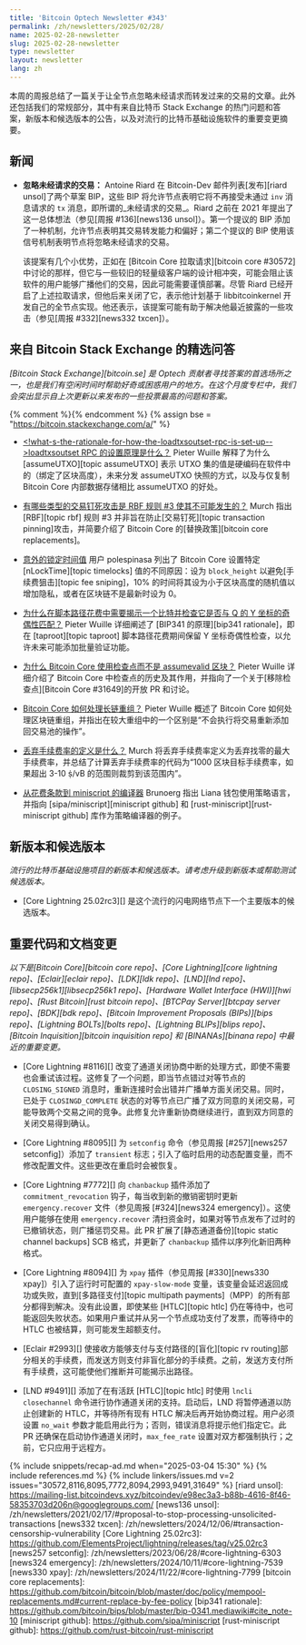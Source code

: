 ```yaml
---
title: 'Bitcoin Optech Newsletter #343'
permalink: /zh/newsletters/2025/02/28/
name: 2025-02-28-newsletter
slug: 2025-02-28-newsletter
type: newsletter
layout: newsletter
lang: zh
---
```

本周的周报总结了一篇关于让全节点忽略未经请求而转发过来的交易的文章。此外还包括我们的常规部分，其中有来自比特币 Stack Exchange 的热门问题和答案，新版本和候选版本的公告，以及对流行的比特币基础设施软件的重要变更摘要。

## 新闻

- **<!--ignoring-unsolicited-transactions-->忽略未经请求的交易：** Antoine Riard 在 Bitcoin-Dev 邮件列表[发布][riard unsol]了两个草案 BIP，这些 BIP 将允许节点表明它将不再接受未通过 `inv` 消息请求的 `tx` 消息，即所谓的_未经请求的交易_。Riard 之前在 2021 年提出了这一总体想法（参见[周报 #136][news136 unsol]）。第一个提议的 BIP 添加了一种机制，允许节点表明其交易转发能力和偏好；第二个提议的 BIP 使用该信号机制表明节点将忽略未经请求的交易。

  该提案有几个小优势，正如在 [Bitcoin Core 拉取请求][bitcoin core #30572]中讨论的那样，但它与一些较旧的轻量级客户端的设计相冲突，可能会阻止该软件的用户能够广播他们的交易，因此可能需要谨慎部署。尽管 Riard 已经开启了上述拉取请求，但他后来关闭了它，表示他计划基于 libbitcoinkernel 开发自己的全节点实现。他还表示，该提案可能有助于解决他最近披露的一些攻击（参见[周报 #332][news332 txcen]）。

## 来自 Bitcoin Stack Exchange 的精选问答

*[Bitcoin Stack Exchange][bitcoin.se] 是 Optech 贡献者寻找答案的首选场所之一，也是我们有空闲时间时帮助好奇或困惑用户的地方。在这个月度专栏中，我们会突出显示自上次更新以来发布的一些投票最高的问题和答案。*

{% comment %}<!-- https://bitcoin.stackexchange.com/search?tab=votes&q=created%3a1m..%20is%3aanswer -->{% endcomment %}
{% assign bse = "https://bitcoin.stackexchange.com/a/" %}

- [<!what-s-the-rationale-for-how-the-loadtxsoutset-rpc-is-set-up-->loadtxsoutset RPC 的设置原理是什么？]({{bse}}125627)
  Pieter Wuille 解释了为什么 [assumeUTXO][topic assumeUTXO] 表示 UTXO 集的值是硬编码在软件中的（绑定了区块高度），未来分发 assumeUTXO 快照的方式，以及与仅复制 Bitcoin Core 内部数据存储相比 assumeUTXO 的好处。

- [<!--are-there-classes-of-pinning-attacks-that-rbf-rule-3-makes-impossible-->有哪些类型的交易钉死攻击是 RBF 规则 #3 使其不可能发生的？]({{bse}}125461)
  Murch 指出 [RBF][topic rbf] 规则 #3 并非旨在防止[交易钉死][topic transaction pinning]攻击，并简要介绍了 Bitcoin Core 的[替换政策][bitcoin core replacements]。

- [<!--unexpected-locktime-values-->意外的锁定时间值]({{bse}}125562)
  用户 polespinasa 列出了 Bitcoin Core 设置特定 [nLockTime][topic timelocks] 值的不同原因：设为 `block_height` 以避免[手续费狙击][topic fee sniping]，10% 的时间将其设为小于区块高度的随机值以增加隐私，或者在区块链不是最新时设为 0。

- [<!--why-is-it-necessary-to-reveal-a-bit-in-a-script-path-spend-and-check-that-it-matches-the-parity-of-the-y-coordinate-of-q-->为什么在脚本路径花费中需要揭示一个比特并检查它是否与 Q 的 Y 坐标的奇偶性匹配？]({{bse}}125502)
  Pieter Wuille 详细阐述了 [BIP341 的原理][bip341 rationale]，即在 [taproot][topic taproot] 脚本路径花费期间保留 Y 坐标奇偶性检查，以允许未来可能添加批量验证功能。

- [<!--why-does-bitcoin-core-use-checkpoints-and-not-the-assumevalid-block-->为什么 Bitcoin Core 使用检查点而不是 assumevalid 区块？]({{bse}}125626)
  Pieter Wuille 详细介绍了 Bitcoin Core 中检查点的历史及其作用，并指向了一个关于[移除检查点][Bitcoin Core #31649]的开放 PR 和讨论。

- [<!--how-does-bitcoin-core-handle-long-reorgs-->Bitcoin Core 如何处理长链重组？]({{bse}}105525)
  Pieter Wuille 概述了 Bitcoin Core 如何处理区块链重组，并指出在较大重组中的一个区别是“不会执行将交易重新添加回交易池的操作”。

- [<!--what-is-the-definition-of-discard-feerate-->丢弃手续费率的定义是什么？]({{bse}}125623)
  Murch 将丢弃手续费率定义为丢弃找零的最大手续费率，并总结了计算丢弃手续费率的代码为“1000 区块目标手续费率，如果超出 3-10 ṩ/vB 的范围则裁剪到该范围内”。

- [<!--policy-to-miniscript-compiler-->从花费条款到 miniscript 的编译器]({{bse}}125406)
  Brunoerg 指出 Liana 钱包使用策略语言，并指向 [sipa/miniscript][miniscript github] 和 [rust-miniscript][rust-miniscript github] 库作为策略编译器的例子。

## 新版本和候选版本

_流行的比特币基础设施项目的新版本和候选版本。请考虑升级到新版本或帮助测试候选版本。_

- [Core Lightning 25.02rc3][] 是这个流行的闪电网络节点下一个主要版本的候选版本。

## 重要代码和文档变更

_以下是[Bitcoin Core][bitcoin core repo]、[Core Lightning][core lightning repo]、[Eclair][eclair repo]、[LDK][ldk repo]、[LND][lnd repo]、[libsecp256k1][libsecp256k1 repo]、[Hardware Wallet Interface (HWI)][hwi repo]、[Rust Bitcoin][rust bitcoin repo]、[BTCPay Server][btcpay server repo]、[BDK][bdk repo]、[Bitcoin Improvement Proposals (BIPs)][bips repo]、[Lightning BOLTs][bolts repo]、[Lightning BLIPs][blips repo]、[Bitcoin Inquisition][bitcoin inquisition repo] 和 [BINANAs][binana repo] 中最近的重要变更。_

- [Core Lightning #8116][] 改变了通道关闭协商中断的处理方式，即使不需要也会重试该过程。这修复了一个问题，即当节点错过对等节点的 `CLOSING_SIGNED` 消息时，重新连接时会出错并广播单方面关闭交易。同时，已处于 `CLOSINGD_COMPLETE` 状态的对等节点已广播了双方同意的关闭交易，可能导致两个交易之间的竞争。此修复允许重新协商继续进行，直到双方同意的关闭交易得到确认。

- [Core Lightning #8095][] 为 `setconfig` 命令（参见周报 [#257][news257 setconfig]）添加了 `transient` 标志；引入了临时启用的动态配置变量，而不修改配置文件。这些更改在重启时会被恢复。

- [Core Lightning #7772][] 向 `chanbackup` 插件添加了 `commitment_revocation` 钩子，每当收到新的撤销密钥时更新 `emergency.recover` 文件（参见周报 [#324][news324 emergency]）。这使用户能够在使用 `emergency.recover` 清扫资金时，如果对等节点发布了过时的已撤销状态，则广播惩罚交易。此 PR 扩展了[静态通道备份][topic static channel backups] SCB 格式，并更新了 `chanbackup` 插件以序列化新旧两种格式。

- [Core Lightning #8094][] 为 `xpay` 插件（参见周报 [#330][news330 xpay]）引入了运行时可配置的 `xpay-slow-mode` 变量，该变量会延迟返回成功或失败，直到[多路径支付][topic multipath payments]（MPP）的所有部分都得到解决。没有此设置，即使某些 [HTLC][topic htlc] 仍在等待中，也可能返回失败状态。如果用户重试并从另一个节点成功支付了发票，而等待中的 HTLC 也被结算，则可能发生超额支付。

- [Eclair #2993][] 使接收方能够支付与支付路径的[盲化][topic rv routing]部分相关的手续费，而发送方则支付非盲化部分的手续费。之前，发送方支付所有手续费，这可能使他们推断并可能揭示出路径。

- [LND #9491][] 添加了在有活跃 [HTLC][topic htlc] 时使用 `lncli closechannel` 命令进行协作通道关闭的支持。启动后，LND 将暂停通道以防止创建新的 HTLC，并等待所有现有 HTLC 解决后再开始协商过程。用户必须设置 `no_wait` 参数才能启用此行为；否则，错误消息将提示他们指定它。此 PR 还确保在启动协作通道关闭时，`max_fee_rate` 设置对双方都强制执行；之前，它只应用于远程方。

{% include snippets/recap-ad.md when="2025-03-04 15:30" %}
{% include references.md %}
{% include linkers/issues.md v=2 issues="30572,8116,8095,7772,8094,2993,9491,31649" %}
[riard unsol]: https://mailing-list.bitcoindevs.xyz/bitcoindev/e98ec3a3-b88b-4616-8f46-58353703d206n@googlegroups.com/
[news136 unsol]: /zh/newsletters/2021/02/17/#proposal-to-stop-processing-unsolicited-transactions
[news332 txcen]: /zh/newsletters/2024/12/06/#transaction-censorship-vulnerability
[Core Lightning 25.02rc3]: https://github.com/ElementsProject/lightning/releases/tag/v25.02rc3
[news257 setconfig]: /zh/newsletters/2023/06/28/#core-lightning-6303
[news324 emergency]: /zh/newsletters/2024/10/11/#core-lightning-7539
[news330 xpay]: /zh/newsletters/2024/11/22/#core-lightning-7799
[bitcoin core replacements]: https://github.com/bitcoin/bitcoin/blob/master/doc/policy/mempool-replacements.md#current-replace-by-fee-policy
[bip341 rationale]: https://github.com/bitcoin/bips/blob/master/bip-0341.mediawiki#cite_note-10
[miniscript github]: https://github.com/sipa/miniscript
[rust-miniscript github]: https://github.com/rust-bitcoin/rust-miniscript
